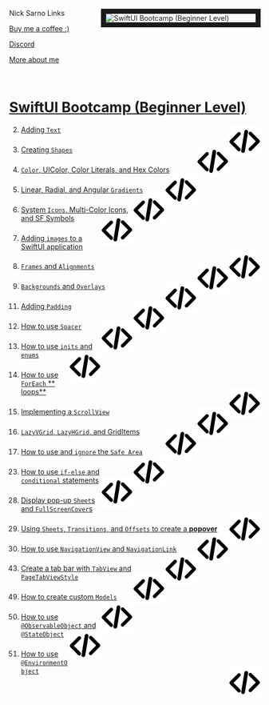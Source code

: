 <a href="https://www.youtube.com/playlist?list=PLwvDm4VfkdphqETTBf-DdjCoAvhai1QpO" target="_blank"><img src="https://img.youtube.com/vi/-Yp0LS61Nxk/0.jpg" 
alt="SwiftUI Bootcamp (Beginner Level)" align="right" width="300" border="10" /></a>

<summary>Nick Sarno Links</summary>
   
[Buy me a coffee :)](https://www.buymeacoffee.com/nicksarno)
   
[Discord](https://discord.com/invite/vhKKyYTGDb)
   
[More about me](https://www.nicksarno.com/)

<br>

# [ SwiftUI Bootcamp (Beginner Level)](https://www.youtube.com/playlist?list=PLwvDm4VfkdphqETTBf-DdjCoAvhai1QpO)

2) [Adding `Text`](https://www.youtube.com/watch?v=RKfkG01x79w&list=PLwvDm4VfkdphqETTBf-DdjCoAvhai1QpO&index=3)
   <a href="SwiftfulThinkingBootcamp/SwiftfulThinkingBootcamp/TextBootcamp.swift" target="_blank"><img src="code.svg" align="right">
   </a>

###

3) [Creating `Shapes`](https://www.youtube.com/watch?v=1dWHjdWgS5M&list=PLwvDm4VfkdphqETTBf-DdjCoAvhai1QpO&index=4)
   <a href="SwiftfulThinkingBootcamp/SwiftfulThinkingBootcamp/ShapesBootcamp.swift" target="_blank"><img src="code.svg" align="right">
   </a>

###

4) [`Color`, UIColor, Color Literals, and Hex Colors](https://www.youtube.com/watch?v=pqnLevvM7Rs&list=PLwvDm4VfkdphqETTBf-DdjCoAvhai1QpO&index=7)
   <a href="SwiftfulThinkingBootcamp/SwiftfulThinkingBootcamp/ColorsBootcamp.swift" target="_blank"><img src="code.svg" align="right">
   </a>

###

5) [Linear, Radial, and Angular `Gradients`](https://www.youtube.com/watch?v=EPoxQHwVnj0&list=PLwvDm4VfkdphqETTBf-DdjCoAvhai1QpO&index=6)
   <a href="SwiftfulThinkingBootcamp/SwiftfulThinkingBootcamp/GradientsBootcamp.swift" target="_blank"><img src="code.svg" align="right">
   </a>

###

6) [System `Icons`, Multi-Color Icons, and SF Symbols](https://www.youtube.com/watch?v=Giq8jRnh0Gk&list=PLwvDm4VfkdphqETTBf-DdjCoAvhai1QpO&index=7)
   <a href="SwiftfulThinkingBootcamp/SwiftfulThinkingBootcamp/IconsBootcamp.swift" target="_blank"><img src="code.svg" align="right">
   </a>

###

7) [Adding `images` to a SwiftUI application](https://www.youtube.com/watch?v=MeoiHFdIeR8&list=PLwvDm4VfkdphqETTBf-DdjCoAvhai1QpO&index=8)
   <a href="SwiftfulThinkingBootcamp/SwiftfulThinkingBootcamp/ImageBootcamp.swift" target="_blank"><img src="code.svg" align="right">
   </a>

###

8) [`Frames` and `Alignments`](https://www.youtube.com/watch?v=BN8IEiM_3qI&list=PLwvDm4VfkdphqETTBf-DdjCoAvhai1QpO&index=9)
   <a href="SwiftfulThinkingBootcamp/SwiftfulThinkingBootcamp/FrameBootcamp.swift" target="_blank"><img src="code.svg" align="right">
   </a>

###

9) [`Backgrounds` and `Overlays`](https://www.youtube.com/watch?v=FQdGt24LMRs&list=PLwvDm4VfkdphqETTBf-DdjCoAvhai1QpO&index=10)
   <a href="SwiftfulThinkingBootcamp/SwiftfulThinkingBootcamp/BackgroundAndOverlayBootcamp.swift" target="_blank"><img src="code.svg" align="right">
   </a>

###

11) [Adding `Padding`](https://www.youtube.com/watch?v=MuOtLPQ4jR4&list=PLwvDm4VfkdphqETTBf-DdjCoAvhai1QpO&index=12&ab_channel=SwiftfulThinking)
    <a href="SwiftfulThinkingBootcamp/SwiftfulThinkingBootcamp/PaddeingAndSpacerBootcamp.swift" target="_blank"><img src="code.svg" align="right">
    </a>

###

12) [How to use `Spacer`](https://www.youtube.com/watch?v=cL23Wx-zbJU&list=PLwvDm4VfkdphqETTBf-DdjCoAvhai1QpO&index=13&ab_channel=SwiftfulThinking)
    <a href="SwiftfulThinkingBootcamp/SwiftfulThinkingBootcamp/SpacerBootcamp.swift" target="_blank"><img src="code.svg" align="right">
    </a>

###

13) [How to use `inits` and `enums`](https://www.youtube.com/watch?v=su0KLQq0JM0&list=PLwvDm4VfkdphqETTBf-DdjCoAvhai1QpO&index=14&ab_channel=SwiftfulThinking)
    <a href="SwiftfulThinkingBootcamp/SwiftfulThinkingBootcamp/InitalizerBootcamp.swift" target="_blank"><img src="code.svg" align="right">
    </a>

###

14) [How to use `ForEach` **
    loops**](https://www.youtube.com/watch?v=tXFwyFdkSas&list=PLwvDm4VfkdphqETTBf-DdjCoAvhai1QpO&index=31&ab_channel=SwiftfulThinking)
    <a href="SwiftfulThinkingBootcamp/SwiftfulThinkingBootcamp/NavigationViewBootcamp.swift" target="_blank"><img src="code.svg" align="right">
    </a>

###

15) [Implementing a `ScrollView`](https://www.youtube.com/watch?v=9QhhpeYKjOs&list=PLwvDm4VfkdphqETTBf-DdjCoAvhai1QpO&index=16&ab_channel=SwiftfulThinking)
    <a href="SwiftfulThinkingBootcamp/SwiftfulThinkingBootcamp/ScrolViewBootcamp.swift" target="_blank"><img src="code.svg" align="right">
    </a>

###

16) [`LazyVGrid`, `LazyHGrid`, and GridItems](https://www.youtube.com/watch?v=vHvb7LH8VuE&list=PLwvDm4VfkdphqETTBf-DdjCoAvhai1QpO&index=17)
    <a href="SwiftfulThinkingBootcamp/SwiftfulThinkingBootcamp/GridBootcamp.swift" target="_blank"><img src="code.svg" align="right">
    </a>

###

17) [How to use and `ignore` the `Safe Area`](https://www.youtube.com/watch?v=_0NDKxvfg40&list=PLwvDm4VfkdphqETTBf-DdjCoAvhai1QpO&index=18)
    <a href="SwiftfulThinkingBootcamp/SwiftfulThinkingBootcamp/SafeAreaBootcamp.swift" target="_blank"><img src="code.svg" align="right">
    </a>

###


23) [How to use `if-else` and `conditional` statements](https://www.youtube.com/watch?v=W8sGT16WAkQ&list=PLwvDm4VfkdphqETTBf-DdjCoAvhai1QpO&index=24)
    <a href="SwiftfulThinkingBootcamp/SwiftfulThinkingBootcamp/ConditionalBootcamp.swift" target="_blank"><img src="code.svg" align="right">
    </a>

###

28) [Display pop-up `Sheet`s and `FullScreenCover`s](https://www.youtube.com/watch?v=ddr3E0l4gIQ&list=PLwvDm4VfkdphqETTBf-DdjCoAvhai1QpO&index=29&ab_channel=SwiftfulThinking)
    <a href="SwiftfulThinkingBootcamp/SwiftfulThinkingBootcamp/SheetsBootcamp.swift" target="_blank"><img src="code.svg" align="right">
    </a>

###

29) [Using `Sheets`, `Transitions`, and `Offsets` to create a **popover**](https://www.youtube.com/watch?v=5QDvfNQF304&list=PLwvDm4VfkdphqETTBf-DdjCoAvhai1QpO&index=30)
    <a href="SwiftfulThinkingBootcamp/SwiftfulThinkingBootcamp/PopoverBootcamp.swift" target="_blank"><img src="code.svg" align="right">
    </a>

###

30) [How to use `NavigationView` and `NavigationLink`](https://www.youtube.com/watch?v=tXFwyFdkSas&list=PLwvDm4VfkdphqETTBf-DdjCoAvhai1QpO&index=31&ab_channel=SwiftfulThinking)
    <a href="SwiftfulThinkingBootcamp/SwiftfulThinkingBootcamp/NavigationViewBootcamp.swift" target="_blank"><img src="code.svg" align="right">
    </a>

###

43) [Create a tab bar with `TabView` and `PageTabViewStyle`](https://www.youtube.com/watch?v=5E_D9D8Z5nQ&ab_channel=SwiftfulThinking)
    <a href="SwiftfulThinkingBootcamp/SwiftfulThinkingBootcamp/TabViewBootcamp.swift" target="_blank"><img src="code.svg" align="right">
    </a>

###

49) [How to create custom `Models`](https://www.youtube.com/watch?v=bQQlnGaYN14&list=PLwvDm4VfkdphqETTBf-DdjCoAvhai1QpO&index=50&ab_channel=SwiftfulThinking)
    <a href="SwiftfulThinkingBootcamp/SwiftfulThinkingBootcamp/ModelBootcamp.swift" target="_blank"><img src="code.svg" align="right">
    </a>

###

50) [How to use `@ObservableObject` and `@StateObject`](https://www.youtube.com/watch?v=-yjKAb0Pj60&list=PLwvDm4VfkdphqETTBf-DdjCoAvhai1Qp)
    <a href="SwiftfulThinkingBootcamp/SwiftfulThinkingBootcamp/ViewModelBootcamp.swift" target="_blank"><img src="code.svg" align="right">
    </a>

###

51) [How to use `@EnvironmentObject`](https://www.youtube.com/watch?v=VWZ-h_N1wDk&list=PLwvDm4VfkdphqETTBf-DdjCoAvhai1QpO&index=52)
    <a href="SwiftfulThinkingBootcamp/SwiftfulThinkingBootcamp/EnvironmentObjectBootcamp.swift" target="_blank"><img src="code.svg" align="right">
    </a>

###

